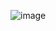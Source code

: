 ![image](https://user-images.githubusercontent.com/49959500/169874414-c6723f2b-1176-4f16-9fff-aae2bf95b18c.png)
